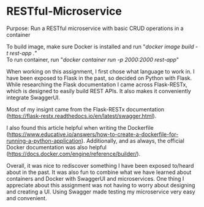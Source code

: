 # RESTful-Microservice
Purpose: Run a RESTful microservice with basic CRUD operations in a container 

To build image, make sure Docker is installed and run "_docker image build -t rest-app ._"  
To run container, run "_docker container run -p 2000:2000 rest-app_"

When working on this assignment, I first chose what language to work in. I have been exposed to Flask in the past, so decided on Python with Flask. While researching the Flask documentation I came across Flask-RESTx, which is designed to easily build REST APIs. It also makes it conveniently integrate SwaggerUI.

Most of my insignt came from the Flask-RESTx documentation (https://flask-restx.readthedocs.io/en/latest/swagger.html).

I also found this article helpful when writing the Dockerfile (https://www.educative.io/answers/how-to-create-a-dockerfile-for-running-a-python-application). Additionally, and as always, the official Docker documentation was also helpful (https://docs.docker.com/engine/reference/builder/). 

Overall, it was nice to rediscover something I have been exposed to/heard about in the past. It was also fun to combine what we have learned about containers and Docker with SwaggerUI and microservices. One thing I appreciate about this assignment was not having to worry about designing and creating a UI. Using Swagger made testing my microservice very easy and convenient. 
